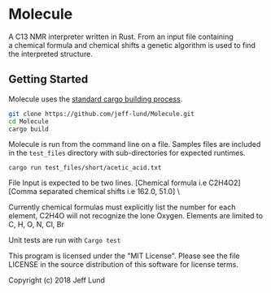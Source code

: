 # Molecule
A C13 NMR interpreter written in Rust. From an input file containing  
a chemical formula and chemical shifts a genetic algorithm is used to
find the interpreted structure.

## Getting Started
Molecule uses the [standard cargo building process](https://doc.rust-lang.org/cargo/guide/working-on-an-existing-project.html).
```sh
git clone https://github.com/jeff-lund/Molecule.git
cd Molecule
cargo build
```

Molecule is run from the command line on a file. Samples files are included in the
`test_files` directory with sub-directories for expected runtimes.
```
cargo run test_files/short/acetic_acid.txt
```

File Input is expected to be two lines.
[Chemical formula i.e C2H4O2] \
[Comma separated chemical shifts i.e 162.0, 51.0] \

Currently chemical formulas must explicitly list the number for each element, C2H4O
will not recognize the lone Oxygen.
Elements are limited to C, H, O, N, Cl, Br

Unit tests are run with `Cargo test`

This program is licensed under the "MIT License". Please see the file LICENSE in
the source distribution of this software for license terms.

Copyright (c) 2018 Jeff Lund

